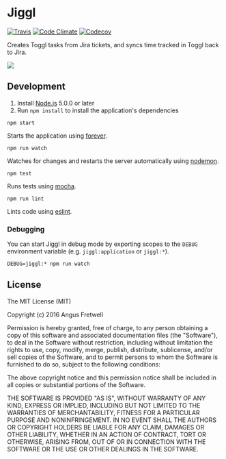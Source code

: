 Jiggl
=====

[![Travis](https://img.shields.io/travis/angusfretwell/jiggl/master.svg)](https://travis-ci.org/angusfretwell/jiggl)
[![Code Climate](https://img.shields.io/codeclimate/github/angusfretwell/jiggl.svg)](https://codeclimate.com/github/angusfretwell/jiggl)
[![Codecov](https://img.shields.io/codecov/c/github/angusfretwell/jiggl.svg)](https://codecov.io/github/angusfretwell/jiggl)

Creates Toggl tasks from Jira tickets, and syncs time tracked in Toggl back to Jira.

![](http://i.imgur.com/MVSfOkZ.gif)

Development
-----------

1. Install [Node.js](https://nodejs.org/en/) 5.0.0 or later
2. Run `npm install` to install the application's dependencies

```
npm start
```

Starts the application using [forever](https://github.com/foreverjs/forever).

```
npm run watch
```

Watches for changes and restarts the server automatically using [nodemon](https://github.com/remy/nodemon).

```
npm test
```

Runs tests using [mocha](http://mochajs.org).

```
npm run lint
```

Lints code using [eslint](http://eslint.org).

### Debugging

You can start Jiggl in debug mode by exporting scopes to the `DEBUG` environment variable (e.g. `jiggl:application` or `jiggl:*`).

```
DEBUG=jiggl:* npm run watch
```

License
-------

The MIT License (MIT)

Copyright (c) 2016 Angus Fretwell

Permission is hereby granted, free of charge, to any person obtaining a copy of this software and associated documentation files (the "Software"), to deal in the Software without restriction, including without limitation the rights to use, copy, modify, merge, publish, distribute, sublicense, and/or sell copies of the Software, and to permit persons to whom the Software is furnished to do so, subject to the following conditions:

The above copyright notice and this permission notice shall be included in all copies or substantial portions of the Software.

THE SOFTWARE IS PROVIDED "AS IS", WITHOUT WARRANTY OF ANY KIND, EXPRESS OR IMPLIED, INCLUDING BUT NOT LIMITED TO THE WARRANTIES OF MERCHANTABILITY, FITNESS FOR A PARTICULAR PURPOSE AND NONINFRINGEMENT. IN NO EVENT SHALL THE AUTHORS OR COPYRIGHT HOLDERS BE LIABLE FOR ANY CLAIM, DAMAGES OR OTHER LIABILITY, WHETHER IN AN ACTION OF CONTRACT, TORT OR OTHERWISE, ARISING FROM, OUT OF OR IN CONNECTION WITH THE SOFTWARE OR THE USE OR OTHER DEALINGS IN THE SOFTWARE.
